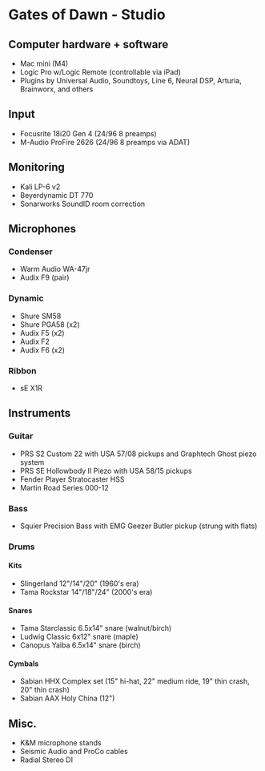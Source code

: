 # Gates of Dawn - Studio

## Computer hardware + software
- Mac mini (M4)
- Logic Pro w/Logic Remote (controllable via iPad)
- Plugins by Universal Audio, Soundtoys, Line 6, Neural DSP, Arturia, Brainworx, and others

## Input
- Focusrite 18i20 Gen 4 (24/96 8 preamps)
- M-Audio ProFire 2626 (24/96 8 preamps via ADAT)

## Monitoring
- Kali LP-6 v2
- Beyerdynamic DT 770
- Sonarworks SoundID room correction

## Microphones

### Condenser
- Warm Audio WA-47jr
- Audix F9 (pair)

### Dynamic
- Shure SM58
- Shure PGA58 (x2)
- Audix F5 (x2)
- Audix F2
- Audix F6 (x2)

### Ribbon
- sE X1R

## Instruments

### Guitar
- PRS S2 Custom 22 with USA 57/08 pickups and Graphtech Ghost piezo system
- PRS SE Hollowbody II Piezo with USA 58/15 pickups
- Fender Player Stratocaster HSS
- Martin Road Series 000-12

### Bass
- Squier Precision Bass with EMG Geezer Butler pickup (strung with flats)

### Drums

#### Kits
- Slingerland 12"/14"/20" (1960's era)
- Tama Rockstar 14"/18"/24" (2000's era)

#### Snares
- Tama Starclassic 6.5x14" snare (walnut/birch)
- Ludwig Classic 6x12" snare (maple)
- Canopus Yaiba 6.5x14" snare (birch)

#### Cymbals
- Sabian HHX Complex set (15" hi-hat, 22" medium ride, 19" thin crash, 20" thin crash)
- Sabian AAX Holy China (12")

## Misc.
- K&M microphone stands
- Seismic Audio and ProCo cables
- Radial Stereo DI

